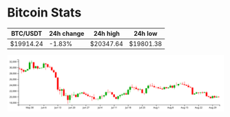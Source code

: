 # Bitcoin Stats

BTC/USDT|24h change|24h high|24h low|
|---|---|---|---|
|$19914.24|-1.83%|$20347.64|$19801.38|

<img src="./chart.svg">
